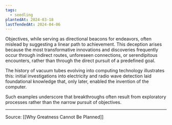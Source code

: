 ```yaml
---
tags:
  - seedling
plantedAt: 2024-03-18
lastTendedAt: 2024-04-06
---
```


Objectives, while serving as directional beacons for endeavors, often mislead by suggesting a linear path to achievement. This deception arises because the most transformative innovations and discoveries frequently occur through indirect routes, unforeseen connections, or serendipitous encounters, rather than through the direct pursuit of a predefined goal.

The history of vacuum tubes evolving into computing technology illustrates this: initial investigations into electricity and radio wave detection laid foundational knowledge that, only later, enabled the invention of the computer.

Such examples underscore that breakthroughs often result from exploratory processes rather than the narrow pursuit of objectives.

---

Source: [[Why Greatness Cannot Be Planned]]
